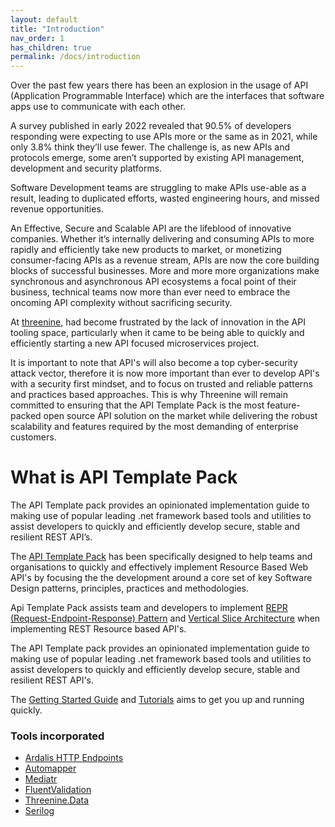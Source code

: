 ```yaml
---
layout: default
title: "Introduction"
nav_order: 1
has_children: true
permalink: /docs/introduction
---
```

Over the past few years there has been an explosion in the usage of API (Application Programmable Interface) which are the interfaces that software apps use to communicate with each other.

A survey published in early 2022 revealed that 90.5% of developers responding were expecting to use APIs more or the same as in 2021, while only 3.8% think they’ll use fewer. The challenge is, as new APIs and protocols emerge, some aren’t supported by existing API management, development and security platforms.

Software Development teams are struggling to make APIs use-able as a result, leading to duplicated efforts, wasted engineering hours, and missed revenue opportunities.

An Effective, Secure and Scalable API are the lifeblood of innovative companies. Whether it’s internally delivering and consuming APIs to more rapidly and efficiently take new products to market, or monetizing consumer-facing APIs as a revenue stream, APIs are now the core building blocks of successful businesses.  More and more more organizations make synchronous and asynchronous API ecosystems a focal point of their business, technical teams now more than ever need to embrace the oncoming API complexity without sacrificing security.

At [threenine](https://threenine.co.uk "Threenine - Software Development Company"), had become frustrated by the lack of innovation in the API tooling space, particularly when it came to be being able to quickly and efficiently starting a new API focused microservices project.

It is important to note that API's will also become a top cyber-security attack vector, therefore it is now more important than ever to develop API's with a security first mindset, and to focus on trusted and reliable patterns and practices based approaches. This is why Threenine will remain committed to ensuring that the API Template Pack is the most feature-packed open source API solution on the market while delivering the robust scalability and features required by the most demanding of enterprise customers.

# What is API Template Pack

The API Template pack provides an opinionated implementation guide to making use of popular leading .net framework based tools and utilities to assist developers to quickly and efficiently develop secure, stable and resilient REST API’s.

The [API Template Pack](https://www.apitemplatepack.com "API Template Pack") has been specifically designed to help teams and organisations to quickly and effectively implement Resource Based Web API's by focusing the the development around a core set of key Software Design patterns, principles, practices and methodologies.

Api Template Pack assists team and developers to implement [REPR (Request-Endpoint-Response) Pattern](docs/introduction/repr-pattern) and [Vertical Slice Architecture](docs/introduction/vertical-slice) when implementing REST Resource based API's.


The API Template pack provides an opinionated implementation guide to making use of popular leading .net framework based tools and utilities to assist developers to quickly and efficiently develop secure, stable and resilient REST API's.

The [Getting Started Guide](docs/getting-started) and [Tutorials](docs/tutorials/start-new-solution) aims to get you up and running quickly.

### Tools incorporated

- [Ardalis HTTP Endpoints](https://github.com/ardalis/ApiEndpoints)
- [Automapper](https://github.com/AutoMapper/AutoMapper)
- [Mediatr](https://github.com/jbogard/MediatR)
- [FluentValidation](https://github.com/FluentValidation/FluentValidation)
- [Threenine.Data](https://github.com/threenine/Threenine.Data)
- [Serilog](https://github.com/serilog/serilog)




